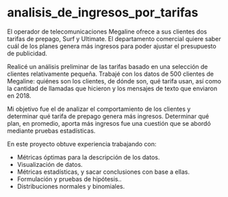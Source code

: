 # analisis_de_ingresos_por_tarifas
El operador de telecomunicaciones Megaline ofrece a sus clientes dos tarifas de prepago, Surf y Ultimate. El departamento comercial quiere saber cuál de los planes genera más ingresos para poder ajustar el presupuesto de publicidad.

Realicé un análisis preliminar de las tarifas basado en una selección de clientes relativamente pequeña. Trabajé con los datos de 500 clientes de Megaline: quiénes son los clientes, de dónde son, qué tarifa usan, así como la cantidad de llamadas que hicieron y los mensajes de texto que enviaron en 2018.

Mi objetivo fue el de analizar el comportamiento de los clientes y determinar qué tarifa de prepago genera más ingresos. Determinar qué plan, en promedio, aporta más ingresos fue una cuestión que se abordó mediante pruebas estadísticas.

En este proyecto obtuve experiencia trabajando con:

- Métricas óptimas para la descripción de los datos.
- Visualización de datos.
- Métricas estadísticas, y sacar conclusiones con base a ellas.
- Formulación y pruebas de hipótesis..
- Distribuciones normales y binomiales.

